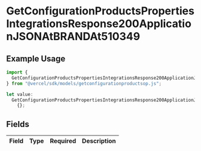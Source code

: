 # GetConfigurationProductsPropertiesIntegrationsResponse200ApplicationJSONAtBRANDAt510349

## Example Usage

```typescript
import {
  GetConfigurationProductsPropertiesIntegrationsResponse200ApplicationJSONAtBRANDAt510349,
} from "@vercel/sdk/models/getconfigurationproductsop.js";

let value:
  GetConfigurationProductsPropertiesIntegrationsResponse200ApplicationJSONAtBRANDAt510349 =
    {};
```

## Fields

| Field       | Type        | Required    | Description |
| ----------- | ----------- | ----------- | ----------- |